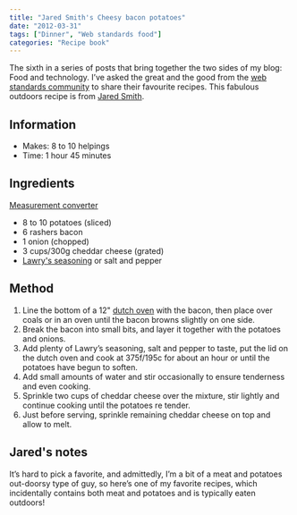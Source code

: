 ```yaml
---
title: "Jared Smith's Cheesy bacon potatoes"
date: "2012-03-31"
tags: ["Dinner", "Web standards food"]
categories: "Recipe book"
---
```


The sixth in a series of posts that bring together the two sides of my blog: Food and technology. I’ve asked the great and the good from the [web standards community](/tag/web-standards-food/) to share their favourite recipes. This fabulous outdoors recipe is from [Jared Smith](http://www.twitter.com/jared_w_smith).

## Information

* Makes: 8 to 10 helpings
* Time: 1 hour 45 minutes

## Ingredients

[Measurement converter](https://www.unitconverters.net/)

* 8 to 10 potatoes (sliced)
* 6 rashers bacon
* 1 onion (chopped)
* 3 cups/300g cheddar cheese (grated)
* [Lawry's seasoning](http://www.mccormick.com/Lawrys/Flavors/Spice-Blends/Seasoned-Salt) or salt and pepper

## Method

1. Line the bottom of a 12" [dutch oven](http://en.wikipedia.org/wiki/Dutch_oven) with the bacon, then place over coals or in an oven until the bacon browns slightly on one side.
2. Break the bacon into small bits, and layer it together with the potatoes and onions.
3. Add plenty of Lawry’s seasoning, salt and pepper to taste, put the lid on the dutch oven and cook at 375f/195c for about an hour or until the potatoes have begun to soften.
4. Add small amounts of water and stir occasionally to ensure tenderness and even cooking.
5. Sprinkle two cups of cheddar cheese over the mixture, stir lightly and continue cooking until the potatoes re tender.
6. Just before serving, sprinkle remaining cheddar cheese on top and allow to melt.

## Jared's notes

It’s hard to pick a favorite, and admittedly, I’m a bit of a meat and potatoes out-doorsy type of guy, so here’s one of my favorite recipes, which incidentally contains both meat and potatoes and is typically eaten outdoors!

